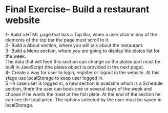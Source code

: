 # Final Exercise– Build a restaurant website
1- Build a HTML page that has a Top Bar, when a user click in any of the elements of
the top bar the page must scroll to it.<br>
2- Build a About section, where you will talk about the restaurant.<br>
3- Build a Menu section, where you are going to display the plates list for the week.<br>
The data that will feed this section can change so the plates part must be built in
JavaScript (the plates object is provided in the next page).<br>
4- Create a way for user to login, register or logout in the website. At this stage use
localStorage to keep user logged in.<br>
5 -In case user is logged in, a new section is available which is a Schedule section,
there the user can book one or several days of the week and choose if he wants
the meat or the fish plate. At the end of the section he can see the total price. The
options selected by the user must be saved in localStorage.<br>

